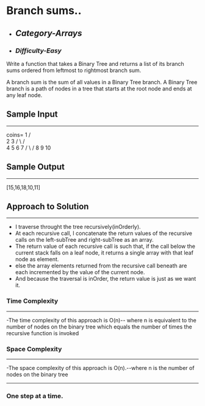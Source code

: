 # Branch sums..

- ## **_Category-Arrays_**
- ### **_Difficulty-Easy_**

Write a function that takes a Binary Tree and returns a list of its branch sums ordered from leftmost to rightmost branch sum.

A branch sum is the sum of all values in a Binary Tree branch. A Binary Tree branch is a path of nodes in a tree that starts at the root node and ends at any leaf node.

## Sample Input

---

coins= 1
/ \
 2 3
/ \ / \
 4 5 6 7
/ \ /
8 9 10

## Sample Output

---

[15,16,18,10,11]

## Approach to Solution

---

- I traverse throught the tree recursively(inOrderly).
- At each recursive call, I concatenate the return values of the recursive calls on the left-subTree and right-subTree as an array.
- The return value of each recursive call is such that, if the call below the current stack falls on a leaf node, it returns a single array with that leaf node as element.
- else the array elements returned from the recursive call beneath are each incremented by the value of the current node.
- And because the traversal is inOrder, the return value is just as we want it.

### Time Complexity

---

-The time complexity of this approach is O(n)-- where n is equivalent to the number of nodes on the binary tree which equals the number of times the recursive function is invoked

### Space Complexity

---

-The space complexity of this approach is O(n).--where n is the number of nodes on the binary tree

---

### One step at a time.
